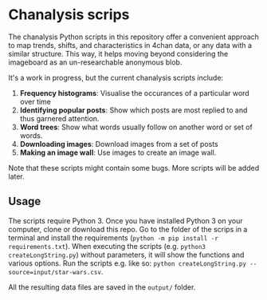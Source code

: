 # Chanalysis scrips
The chanalysis Python scripts in this repository offer a convenient approach to map trends, shifts, and characteristics in 4chan data, or any data with a similar structure. This way, it helps moving beyond considering the imageboard as an un-researchable anonymous blob.

It's a work in progress, but the current chanalysis scripts include:

1. **Frequency histograms**: Visualise the occurances of a particular word over time
2. **Identifying popular posts**: Show which posts are most replied to and thus garnered attention.
3. **Word trees**: Show what words usually follow on another word or set of words.
4. **Downloading images**: Download images from a set of posts
5. **Making an image wall**: Use images to create an image wall.

Note that these scripts might contain some bugs. More scripts will be added later.

## Usage
The scripts require Python 3.
Once you have installed Python 3 on your computer, clone or download this repo.
Go to the folder of the scrips in a terminal and install the requirements (`python -m pip install -r requirements.txt`). When executing the scripts (e.g. `python3 createLongString.py`) without parameters, it will show the functions and various options. Run the scripts e.g. like so: `python createLongString.py --source=input/star-wars.csv`.

All the resulting data files are saved in the `output/` folder.